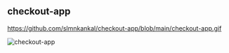 ## checkout-app

https://github.com/slmnkankal/checkout-app/blob/main/checkout-app.gif

![checkout-app](https://user-images.githubusercontent.com/94119964/186595161-66661b06-cf75-48c7-b40e-89b104c1efdd.gif)
